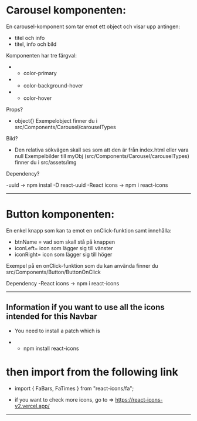 # Carousel komponenten:

En carousel-komponent som tar emot ett object och visar upp antingen:

- titel och info
- titel, info och bild

Komponenten har tre färgval:

- - color-primary
- - color-background-hover
- - color-hover

Props?

- object{}
  Exempelobject finner du i src/Components/Carousel/carouselTypes

Bild?

- Den relativa sökvägen skall ses som att den är från index.html eller vara null
  Exempelbilder till myObj (src/Components/Carousel/carouselTypes) finner du i src/assets/img

Dependency?

-uuid -> npm instal -D react-uuid
-React icons -> npm i react-icons

---

# Button komponenten:

En enkel knapp som kan ta emot en onClick-funktion samt innehålla:

- btnName = vad som skall stå på knappen
- iconLeft= icon som lägger sig till vänster
- iconRight= icon som lägger sig till höger

Exempel på en onClick-funktion som du kan använda finner du src/Components/Button/ButtonOnClick

Dependency
-React icons -> npm i react-icons

---

## Information if you want to use all the icons intended for this Navbar

- You need to install a patch which is

* - npm install react-icons

# then import from the following link

- import { FaBars, FaTimes } from "react-icons/fa";

* if you want to check more icons, go to =>
  https://react-icons-v2.vercel.app/

---
